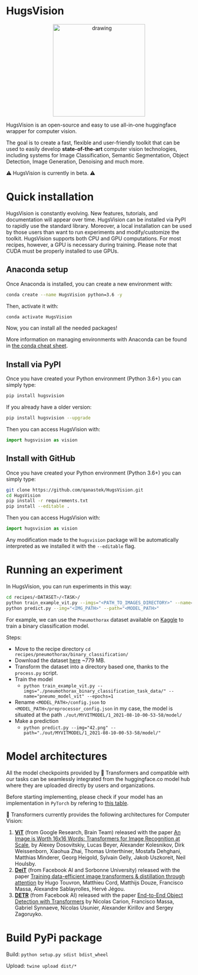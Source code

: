 # HugsVision

<p align="center">
  <img src="https://raw.githubusercontent.com/qanastek/HugsVision/main/ressources/images/logo_name_transparent.png" alt="drawing" width="250"/>
</p>

HugsVision is an open-source and easy to use all-in-one huggingface wrapper for computer vision.

The goal is to create a fast, flexible and user-friendly toolkit that can be used to easily develop **state-of-the-art** computer vision technologies, including systems for Image Classification, Semantic Segmentation, Object Detection, Image Generation, Denoising and much more.

⚠️ HugsVision is currently in beta. ⚠️

# Quick installation

HugsVision is constantly evolving. New features, tutorials, and documentation will appear over time. HugsVision can be installed via PyPI to rapidly use the standard library. Moreover, a local installation can be used by those users than want to run experiments and modify/customize the toolkit. HugsVision supports both CPU and GPU computations. For most recipes, however, a GPU is necessary during training. Please note that CUDA must be properly installed to use GPUs.

## Anaconda setup

Once Anaconda is installed, you can create a new environment with:

```bash
conda create --name HugsVision python=3.6 -y
```

Then, activate it with:

```bash
conda activate HugsVision
```

Now, you can install all the needed packages!

More information on managing environments with Anaconda can be found in [the conda cheat sheet](https://docs.conda.io/projects/conda/en/4.6.0/_downloads/52a95608c49671267e40c689e0bc00ca/conda-cheatsheet.pdf).

## Install via PyPI

Once you have created your Python environment (Python 3.6+) you can simply type:

```bash
pip install hugsvision
```

If you already have a older version:

```bash
pip install hugsvision --upgrade
```

Then you can access HugsVision with:

```python
import hugsvision as vision
```

## Install with GitHub

Once you have created your Python environment (Python 3.6+) you can simply type:

```bash
git clone https://github.com/qanastek/HugsVision.git
cd HugsVision
pip install -r requirements.txt
pip install --editable .
```

Then you can access HugsVision with:

```python
import hugsvision as vision
```

Any modification made to the `hugsvision` package will be automatically interpreted as we installed it with the `--editable` flag.

# Running an experiment

In HugsVision, you can run experiments in this way:

```bash
cd recipes/<DATASET>/<TASK>/
python train_example_vit.py --imgs="<PATH_TO_IMAGES_DIRECTORY>" --name="<OUTPUT_MODEL_NAME>"
python predict.py --img="<IMG_PATH>" --path="<MODEL_PATH>"
```

For example, we can use the `Pneumothorax` dataset available on [Kaggle](https://www.kaggle.com/volodymyrgavrysh/pneumothorax-binary-classification-task) to train a binary classification model.

Steps:

- Move to the recipe directory `cd recipes/pneumothorax/binary_classification/`
- Download the dataset [here](https://www.kaggle.com/volodymyrgavrysh/pneumothorax-binary-classification-task) ~779 MB.
- Transform the dataset into a directory based one, thanks to the `process.py` script.
- Train the model
  - `python train_example_vit.py --imgs="./pneumothorax_binary_classification_task_data/" --name="pneumo_model_vit" --epochs=1`
- Rename `<MODEL_PATH>/config.json` to `<MODEL_PATH>/preprocessor_config.json` in my case, the model is situated at the path `./out/MYVITMODEL/1_2021-08-10-00-53-58/model/`
- Make a prediction
  - `python predict.py --img="42.png" --path="./out/MYVITMODEL/1_2021-08-10-00-53-58/model/"`

# Model architectures

All the model checkpoints provided by 🤗 Transformers and compatible with our tasks can be seamlessly integrated from the huggingface.co model hub where they are uploaded directly by users and organizations.

Before starting implementing, please check if your model has an implementation in `PyTorch` by refering to [this table](https://huggingface.co/transformers/index.html#supported-frameworks).

🤗 Transformers currently provides the following architectures for Computer Vision:

1. **[ViT](https://huggingface.co/transformers/model_doc/vit.html)** (from Google Research, Brain Team) released with the paper [An Image is Worth 16x16 Words: Transformers for Image Recognition at Scale](https://arxiv.org/pdf/2010.11929.pdf), by Alexey Dosovitskiy, Lucas Beyer, Alexander Kolesnikov, Dirk Weissenborn, Xiaohua Zhai, Thomas Unterthiner, Mostafa Dehghani, Matthias Minderer, Georg Heigold, Sylvain Gelly, Jakob Uszkoreit, Neil Houlsby.
2. **[DeiT](https://huggingface.co/transformers/model_doc/deit.html)** (from Facebook AI and Sorbonne University) released with the paper [Training data-efficient image transformers & distillation through attention](https://arxiv.org/pdf/2012.12877.pdf) by Hugo Touvron, Matthieu Cord, Matthijs Douze, Francisco Massa, Alexandre Sablayrolles, Hervé Jégou.
3. **[DETR](https://huggingface.co/transformers/model_doc/detr.html)** (from Facebook AI) released with the paper [End-to-End Object Detection with Transformers](https://arxiv.org/pdf/2005.12872.pdf) by Nicolas Carion, Francisco Massa, Gabriel Synnaeve, Nicolas Usunier, Alexander Kirillov and Sergey Zagoruyko.

# Build PyPi package

Build: `python setup.py sdist bdist_wheel`

Upload: `twine upload dist/*`
